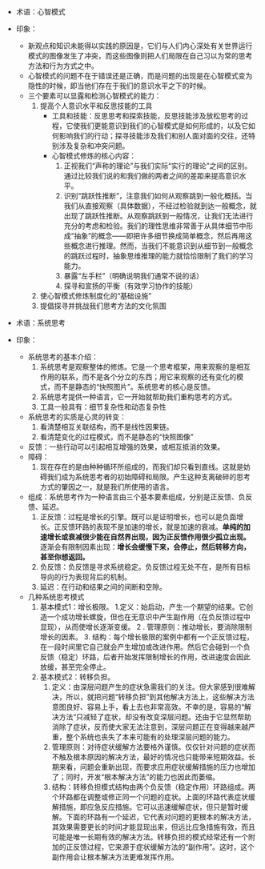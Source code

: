 - 术语：心智模式
- 印象：
    - 新观点和知识未能得以实践的原因是，它们与人们内心深处有关世界运行模式的图像发生了冲突，而这些图像则把人们局限在自己习以为常的思考方法和行为方式之中。
    - 心智模式的问题不在于错误还是正确，而是问题的出现是在心智模式变为隐性的时候，即当他们存在于我们的意识水平之下的时候。
    - 三个要素可以显露和检测心智模式的能力：
        1. 提高个人意识水平和反思技能的工具
            - 工具和技能：反思思考和探索技能，反思技能涉及放松思考的过程，它使我们更能意识到我们的心智模式是如何形成的，以及它如何影响我们的行动；探寻技能涉及我们和别人面对面的交往，还特别涉及复杂和冲突问题。
            - 心智模式修炼的核心内容：
                1. 正视我们“声称的理论”与我们实际“实行的理论”之间的区别。通过比较我们说的和我们做的两者之间的差距来提高意识水平。
                2. 识别“跳跃性推断”，注意我们如何从观察跳到一般化概括。当我们从直接观察（具体数据），不经过检验就到达一般概念，就出现了跳跃性推断。从观察跳跃到一般情况，让我们无法进行充分的考虑和检验。我们的理性思维非常善于从具体细节中形成“抽象”的概念——即把许多细节换成简单概念，然后再用这些概念进行推理。然而，当我们不能意识到从细节到一般概念的跳跃过程时，抽象思维推理的能力就恰恰限制了我们的学习能力。
                3. 暴露“左手栏”（明确说明我们通常不说的话）
                4. 探寻和宣扬的平衡（有效学习协作的技能）
        2. 使心智模式修炼制度化的“基础设施”
        3. 提倡探寻并挑战我们思考方法的文化氛围





- 术语：系统思考
- 印象：
    - 系统思考的基本介绍：
        1. 系统思考是观察整体的修炼。它是一个思考框架，用来观察的是相互作用的联系，而不是各个分立的东西；用它来观察的还有变化的模式，而不是静态的“快照图片”。系统思考的核心是反馈。
        2. 系统思考提供一种语言，它一开始就帮助我们重构思考的方式。
        3. 工具一般具有：细节复杂性和动态复杂性
    - 系统思考的实质是心灵的转变：
        1. 看清楚相互关联结构，而不是线性因果链。
        2. 看清楚变化的过程模式，而不是静态的“快照图像”
    - 反馈：一些行动可以引起相互增强的效果，或相互抵消的效果。
    - 障碍：
        1. 现在存在的是由种种循环所组成的，而我们却只看到直线。这就是妨碍我们成为系统思考者的初始障碍和局限。产生这种支离破碎的思考方式的肇因之一，就是我们所使用的语言。
    - 组成：系统思考作为一种语言由三个基本要素组成，分别是正反馈、负反馈、延迟。
        1. 正反馈：过程是增长的引擎。既可以是证明增长，也可以是负面增长。正反馈环路的表现不是加速的增长，就是加速的衰减。**单纯的加速增长或衰减很少能在自然界出现，因为正反馈作用很少孤立出现。** 逐渐会有限制因素出现：**增长会缓慢下来，会停止，然后转移方向，甚至你想返回。** 
        2. 负反馈：负反馈是寻求系统稳定。负反馈过程无处不在，是所有目标导向的行为表现背后的机制。
        3. 延迟：在行动和结果之间的间断和空隙。
    - 几种系统思考模式
        1. 基本模式1：增长极限。
            1.定义：始启动，产生一个期望的结果。它创造一个成功增长螺旋，但也在无意识中产生副作用（在负反馈过程中显现），从而使增长逐渐变缓。
            2 . 管理原则：推动增长，要消除限制增长的因素。
            3. 结构：每个增长极限的案例中都有一个正反馈过程，在一段时间里它自己就会产生增加或改进作用。然后它会碰到一个负反馈（稳定）环路，后者开始发挥限制增长的作用，改进速度会因此放缓，甚至完全停止。
        2. 基本模式2：转移负担。
            1. 定义：由深层问题产生的症状急需我们的关注。但大家感到很难解决，所以，就把问题“转移负担”到其他解决方法上，这些解决方法意图良好、容易上手，看上去也非常高效。不幸的是，容易的“解决方法“只减轻了症状，却没有改变深层问题。还由于它显然帮助消除了症状，反而使大家无法注意到，深层问题正在变得越来越严重，整个系统也丧失了本来可能有的处理深层问题的能力。
            2. 管理原则：对待症状缓解方法要格外谨慎。仅仅针对问题的症状而不触及根本原因的解决方法，最好的情况也只能带来短期效益。长期来看，问题会重新出现，而要求应用症状缓解措施的压力也增加了；同时，开发“根本解决方法”的能力也因此而萎缩。
            3. 结构：转移负担模式结构由两个负反馈（稳定作用）环路组成。两个环路都在调整或修正同一个问题的症状。上面的环路代表症状缓解措施，即应急反应措施。它可以迅速缓解症状，但只是暂时缓解。下面的环路有一个延迟，它代表对问题的更根本的解决方法，其效果需要更长的时间才能显现出来，但远比应急措施有效，而且可能是唯一长期有效的解决方法。转移负担的模式经常还有一个附加的正反馈过程，它来源于症状缓解方法的“副作用”。这时，这个副作用会让根本解决方法更难发挥作用。
        